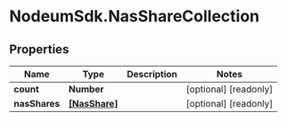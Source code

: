 # NodeumSdk.NasShareCollection

## Properties

Name | Type | Description | Notes
------------ | ------------- | ------------- | -------------
**count** | **Number** |  | [optional] [readonly] 
**nasShares** | [**[NasShare]**](NasShare.md) |  | [optional] [readonly] 


